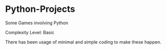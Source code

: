# Python-Projects
Some Games involving Python

Complexity Level: Basic

There has been usage of minimal and simple coding to make these happen.
